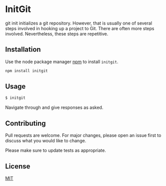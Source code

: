 # InitGit

git init initializes a git repository. However, that is usually one of several steps involved in hooking up a project to Git. There are often more steps involved. Nevertheless, these steps are repetitive. 

## Installation

Use the node package manager [npm](https://pip.pypa.io/en/stable/) to install `initgit`.

```bash
npm install initgit
```

## Usage

```bash
$ initgit
```
Navigate through and give responses as asked.

## Contributing
Pull requests are welcome. For major changes, please open an issue first to discuss what you would like to change.

Please make sure to update tests as appropriate.

## License
[MIT](https://choosealicense.com/licenses/mit/)
